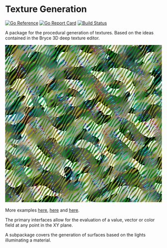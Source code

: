 # Texture Generation
[![Go Reference](https://pkg.go.dev/badge/github.com/jphsd/texture.svg)](https://pkg.go.dev/github.com/jphsd/texture)
[![Go Report Card](https://goreportcard.com/badge/github.com/jphsd/texture)](https://goreportcard.com/report/github.com/jphsd/texture)
[![Build Status](https://travis-ci.com/jphsd/texture.svg?branch=master)](https://travis-ci.com/jphsd/texture)

A package for the procedural generation of textures. Based on the ideas contained in the Bryce 3D deep texture editor.

![example](/doc/01.png?raw=true "Example")

More examples [here](/Examples1.md "Examples1"), [here](/Examples2.md "Examples2") and [here](/Examples3.md "Examples3").

The primary interfaces allow for the evaluation of a value, vector or color field at any point in the XY plane.

A subpackage covers the generation of surfaces based on the lights illuminating a material.
